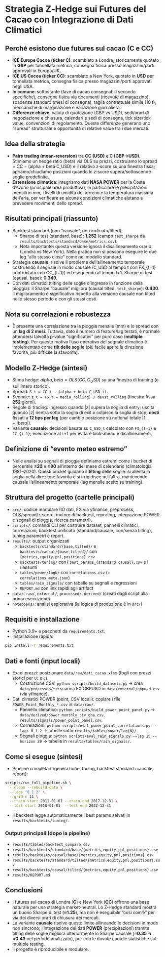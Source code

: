 # Strategia Z‑Hedge sui Futures del Cacao con Integrazione di Dati Climatici

## Perché esistono due futures sul cacao (C e CC)
- **ICE Europe Cocoa (ticker C)**: scambiato a Londra, storicamente quotato in **GBP** per tonnellata metrica, consegna fisica presso magazzini/porti approvati in Europa/UK.
- **ICE US Cocoa (ticker CC)**: scambiato a New York, quotato in **USD** per tonnellata metrica, consegna fisica presso magazzini/porti approvati negli USA.
- **In comune**: sottostante (fave di cacao consegnabili secondo specifiche), consegna fisica via documenti (ricevute di magazzino), scadenze standard (mesi di consegna), taglia contrattuale simile (10 t), meccaniche di marginazione e variazione giornaliera.
- **Differenze chiave**: valuta di quotazione (GBP vs USD), sedi/orari di negoziazione e chiusura, calendari e sedi di consegna, tick size/tick value, convenzioni di regolamento. Queste differenze generano uno “spread” strutturale e opportunità di relative value tra i due mercati.

## Idea della strategia
- **Pairs trading (mean‑reversion)** tra **CC (USD)** e **C (GBP→USD)**. Stimiamo un hedge ratio (beta) via OLS su prezzi, costruiamo lo spread = CC − (alpha + beta·C_USD) e il relativo z‑score su una finestra fissa; apriamo/chiudiamo posizioni quando lo z‑score supera/sottoscende soglie predefinite.
- **Estensione climatica**: integriamo dati **NASA POWER** per la Costa d’Avorio (principale area produttiva), in particolare le precipitazioni mensili in mm, i livelli di umidità del terreno e la temperatura massima dell'aria, per verificare se alcune condizioni climatiche aiutano a prevedere movimenti dello spread.

## Risultati principali (riassunto)
- Backtest standard (non “causale”, non inclinato/tilted):
  - Sharpe di test (standard, base): **1.252** (campo `test_sharpe` da `results/backtests/standard/base/metrics.csv`).
  - Nota importante: questa versione ignora il disallineamento orario (Londra vs New York). Nella pratica non si possono eseguire le due leg “allo stesso close” come nel modello standard.
- Strategia **causale**: risolve il problema dell’allineamento temporale costruendo il segnale in modo causale (C_USD al tempo t con FX_{t−1} confrontato con CC_{t−1}) ed eseguendo al tempo t+1. Sharpe di test (causal, base): **0.349**.
- Con dati climatici (tilting delle soglie d’ingresso in funzione della pioggia): il Sharpe “causale” migliora (causal tilted, `test_sharpe`): **0.430**. Il miglioramento è significativo rispetto alla versione causale non tilted nello stesso periodo e con gli stessi costi.

## Nota su correlazioni e robustezza
- È presente una correlazione tra la pioggia mensile (mm) e lo spread con un **lag di 2 mesi**. Tuttavia, dato il numero di feature/lag testati, è normale attendersi talvolta p‑value “significativi” per puro caso (**multiple testing**). Per questo motivo l’uso operativo del segnale climatico è implementato come **tilt delle soglie** (più facile aprire la direzione favorita, più difficile la sfavorita).

## Modello Z‑Hedge (sintesi)
- Stima hedge: $alpha, beta = OLS(CC, C_USD)$ su una finestra di training (o sull’intero storico).
- Spread: `S_t = CC_t − (alpha + beta·C_USD_t)`.
- Segnale: `z_t = (S_t − media_rolling) / devst_rolling` (finestra fissa **252** giorni).
- Regole di trading: ingresso quando $|z|$ supera la soglia di entry; uscita quando $|z|$ rientra sotto la soglia di exit o colpisce la soglia di stop; **costi** fissati a **12 bps per leg** (per cambio posizione su notional totale $|1|+|beta|$).
- Variante **causale**: decisioni basate su `C_USD_t` calcolato con `FX_{t−1}` e `CC_{t−1}`; esecuzione al `t+1` per evitare look‑ahead e disallineamenti.

## Definizione di “evento meteo estremo”
- Nelle analisi su segnali di pioggia definiamo estremi come i bucket di percentile **≤20** e **≥80** all’interno del mese di calendario (climatologia 1981–2020). Questi bucket guidano il **tilting** delle soglie: si allenta la soglia nella direzione favorita e si irrigidisce nell’altra, mantenendo causale l’allineamento temporale (lag mensile scelto su training).

## Struttura del progetto (cartelle principali)
- `src/`: codice modulare (IO dati, FX via yfinance, preprocess, OLS/spread/z‑score, motore di backtest, reporting, integrazione POWER e segnali di pioggia, ricerca parametri).
- `scripts/`: comandi CLI per costruire dataset, pannelli climatici, correlazioni, backtest unificato (standard/causale, con/senza tilting), tuning parametri e report.
- `results/`: output organizzati
  - `backtests/standard/{base,tilted}/` e `backtests/causal/{base,tilted}/` con `{metrics,equity,pnl,positions}.csv`
  - `backtests/tuning/` con i `best_params_{standard,causal}.csv` e i riassunti
  - `tables/power/lagN/` con `correlations.csv` (+ `correlations_meta.json`)
  - `tables/rain_signals/` con tabelle su segnali e regressioni
  - `REPORT.md` con link rapidi agli artifact
- `data/`: `raw/`, `external/`, `processed/`, `derived/` (creati dagli script alla prima esecuzione)
- `notebooks/`: analisi esplorativa (la logica di produzione è in `src/`)

## Requisiti e installazione
- Python 3.9+ e pacchetti da `requirements.txt`.
- Installazione rapida:

```bash
pip install -r requirements.txt
```

## Dati e fonti (input locali)
- Excel prezzi: posizionare `data/raw/dati_cacao.xlsx` (fogli con prezzi storici per `CC` e `C`).
  - Costruzione CSV: `python scripts/build_datasets.py` → crea `data/processed/*` e scarica FX GBPUSD in `data/external/gbpusd.csv` (via yfinance).
- Dati climatici POWER (point, CSV locali): copiare i file `POWER_Point_Monthly_*.csv` in `data/raw/`.
  - Pannello climatico: `python scripts/build_power_point_panel.py` → `data/derived/power_monthly_civ_gha.csv`, `results/signals/power_point_panel.csv`.
  - Correlazioni: `python scripts/eval_power_point_correlations.py --lags 0 1 2` → tabelle sotto `results/tables/power/lag{N}/`.
  - Segnali pioggia: `python scripts/eval_rain_signals.py --lag 15 --horizon 20` → tabelle in `results/tables/rain_signals/`.

## Come si esegue (sintesi)
- Pipeline completa (rigenerazione, tuning, backtest standard+causale, report):

```bash
scripts/run_full_pipeline.sh \
  --clean --rebuild-data \
  --lags "0 1 2" \
  --grid-n 11 \
  --train-start 2011-01-01 --train-end 2017-12-31 \
  --test-start 2018-01-01  --test-end 2022-12-31
```

- Il backtest legge automaticamente i best params salvati in `results/backtests/tuning/`.

### Output principali (dopo la pipeline)
- `results/tables/backtest_compare.csv`
- `results/backtests/standard/base/{metrics,equity,pnl,positions}.csv`
- `results/backtests/causal/base/{metrics,equity,pnl,positions}.csv`
- `results/backtests/standard/tilted/{metrics,equity,pnl,positions}.csv`
- `results/backtests/causal/tilted/{metrics,equity,pnl,positions}.csv`
- `results/REPORT.md`

## Conclusioni
- I futures sul cacao di Londra (**C**) e New York (**CC**) offrono una base naturale per una strategia market‑neutral. Lo Z‑Hedge standard mostra un buono Sharpe di test (**≈1.25**), ma non è eseguibile “così com’è” per via dei diversi orari di chiusura dei mercati.
- La variante **causale** risolve questo limite allineando le decisioni in modo non sincrono; l’integrazione dei dati **POWER** (precipitazioni) tramite tilting delle soglie migliora ulteriormente lo Sharpe causale (**≈0.35 → ≈0.43** nel periodo analizzato), pur con le dovute cautele statistiche sul multiple testing.
- Il progetto è riproducibile e modulare.
